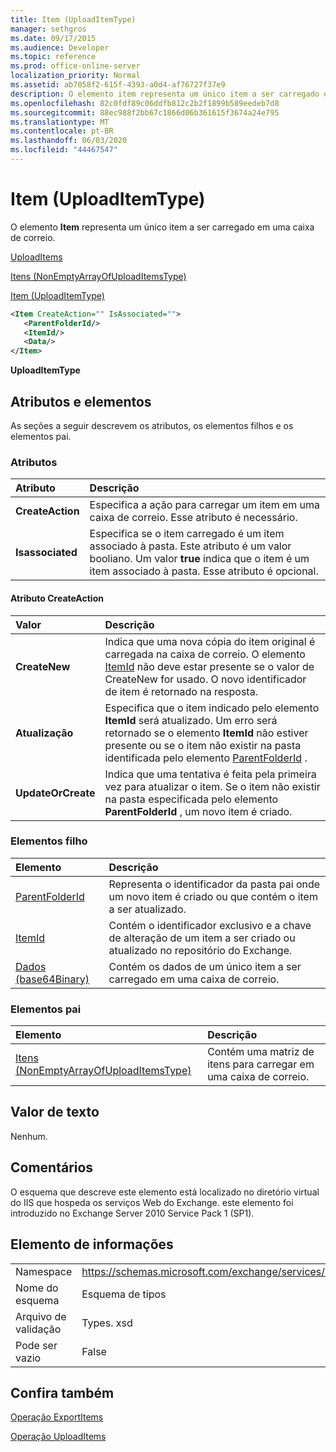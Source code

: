 ```yaml
---
title: Item (UploadItemType)
manager: sethgros
ms.date: 09/17/2015
ms.audience: Developer
ms.topic: reference
ms.prod: office-online-server
localization_priority: Normal
ms.assetid: ab7058f2-615f-4393-a0d4-af76727f37e9
description: O elemento item representa um único item a ser carregado em uma caixa de correio.
ms.openlocfilehash: 82c0fdf89c06ddfb812c2b2f1899b589eedeb7d8
ms.sourcegitcommit: 88ec988f2bb67c1866d06b361615f3674a24e795
ms.translationtype: MT
ms.contentlocale: pt-BR
ms.lasthandoff: 06/03/2020
ms.locfileid: "44467547"
---
```

# <a name="item-uploaditemtype"></a>Item (UploadItemType)

O elemento **Item** representa um único item a ser carregado em uma caixa de correio. 
  
[UploadItems](uploaditems.md)
  
[Itens (NonEmptyArrayOfUploadItemsType)](items-nonemptyarrayofuploaditemstype.md)
  
[Item (UploadItemType)](item-uploaditemtype.md)
  
```XML
<Item CreateAction="" IsAssociated="">
   <ParentFolderId/>
   <ItemId/>
   <Data/>
</Item>
```

 **UploadItemType**
## <a name="attributes-and-elements"></a>Atributos e elementos

As seções a seguir descrevem os atributos, os elementos filhos e os elementos pai.
  
### <a name="attributes"></a>Atributos

|**Atributo**|**Descrição**|
|:-----|:-----|
|**CreateAction** <br/> |Especifica a ação para carregar um item em uma caixa de correio. Esse atributo é necessário.  <br/> |
|**Isassociated** <br/> |Especifica se o item carregado é um item associado à pasta. Este atributo é um valor booliano. Um valor **true** indica que o item é um item associado à pasta. Esse atributo é opcional.  <br/> |
   
#### <a name="createaction-attribute"></a>Atributo CreateAction

|**Valor**|**Descrição**|
|:-----|:-----|
|**CreateNew** <br/> |Indica que uma nova cópia do item original é carregada na caixa de correio. O elemento [ItemId](itemid.md) não deve estar presente se o valor de CreateNew for usado. O novo identificador de item é retornado na resposta.  <br/> |
|**Atualização** <br/> |Especifica que o item indicado pelo elemento **ItemId** será atualizado. Um erro será retornado se o elemento **ItemId** não estiver presente ou se o item não existir na pasta identificada pelo elemento [ParentFolderId](parentfolderid.md) .  <br/> |
|**UpdateOrCreate** <br/> |Indica que uma tentativa é feita pela primeira vez para atualizar o item. Se o item não existir na pasta especificada pelo elemento **ParentFolderId** , um novo item é criado.  <br/> |
   
### <a name="child-elements"></a>Elementos filho

|**Elemento**|**Descrição**|
|:-----|:-----|
|[ParentFolderId](parentfolderid.md) <br/> |Representa o identificador da pasta pai onde um novo item é criado ou que contém o item a ser atualizado.  <br/> |
|[ItemId](itemid.md) <br/> |Contém o identificador exclusivo e a chave de alteração de um item a ser criado ou atualizado no repositório do Exchange.  <br/> |
|[Dados (base64Binary)](data-base64binary.md) <br/> |Contém os dados de um único item a ser carregado em uma caixa de correio.  <br/> |
   
### <a name="parent-elements"></a>Elementos pai

|**Elemento**|**Descrição**|
|:-----|:-----|
|[Itens (NonEmptyArrayOfUploadItemsType)](items-nonemptyarrayofuploaditemstype.md) <br/> |Contém uma matriz de itens para carregar em uma caixa de correio.  <br/> |
   
## <a name="text-value"></a>Valor de texto

Nenhum.
  
## <a name="remarks"></a>Comentários

O esquema que descreve este elemento está localizado no diretório virtual do IIS que hospeda os serviços Web do Exchange. este elemento foi introduzido no Exchange Server 2010 Service Pack 1 (SP1).
  
## <a name="element-information"></a>Elemento de informações

|||
|:-----|:-----|
|Namespace  <br/> |https://schemas.microsoft.com/exchange/services/2006/types  <br/> |
|Nome do esquema  <br/> |Esquema de tipos  <br/> |
|Arquivo de validação  <br/> |Types. xsd  <br/> |
|Pode ser vazio  <br/> |False  <br/> |
   
## <a name="see-also"></a>Confira também



[Operação ExportItems](exportitems-operation.md)
  
[Operação UploadItems](uploaditems-operation.md)

